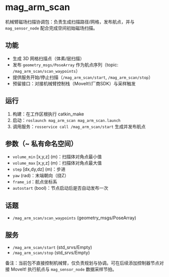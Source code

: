 # mag_arm_scan

机械臂磁场扫描协调包：负责生成扫描路径/网格，发布航点，并与 `mag_sensor_node` 配合完成空间初始磁场扫描。

## 功能
- 生成 3D 网格扫描点（体素/层扫描）
- 发布 `geometry_msgs/PoseArray` 作为航点序列（topic: `/mag_arm_scan/scan_waypoints`）
- 提供服务开始/停止扫描（`/mag_arm_scan/start`, `/mag_arm_scan/stop`）
- 预留接口：对接机械臂控制栈（MoveIt!/厂商SDK）与采样触发

## 运行
1. 构建：在工作区根执行 catkin_make
2. 启动：`roslaunch mag_arm_scan mag_arm_scan.launch`
3. 调用服务：`rosservice call /mag_arm_scan/start` 生成并发布航点

## 参数（~ 私有命名空间）
- `volume_min` [x,y,z] (m)：扫描体对角点最小值
- `volume_max` [x,y,z] (m)：扫描体对角点最大值
- `step` [dx,dy,dz] (m)：步进
- `yaw` (rad)：末端朝向（绕Z）
- `frame_id`：航点坐标系
- `autostart` (bool)：节点启动后是否自动发布一次

## 话题
- `/mag_arm_scan/scan_waypoints` (geometry_msgs/PoseArray)

## 服务
- `/mag_arm_scan/start` (std_srvs/Empty)
- `/mag_arm_scan/stop` (std_srvs/Empty)

备注：当前包不直接控制机械臂，仅负责规划与协调。可在后续添加控制器节点对接 MoveIt! 执行航点与 `mag_sensor_node` 数据采样节拍。
